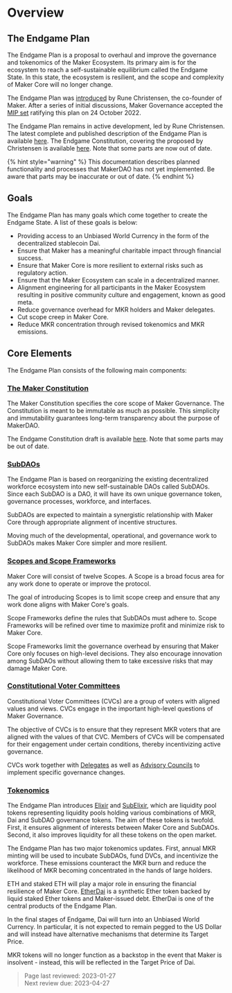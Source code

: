 # Overview

## The Endgame Plan

The Endgame Plan is a proposal to overhaul and improve the governance and tokenomics of the Maker Ecosystem. Its primary aim is for the ecosystem to reach a self-sustainable equilibrium called the Endgame State. In this state, the ecosystem is resilient, and the scope and complexity of Maker Core will no longer change.

The Endgame Plan was [introduced](https://forum.makerdao.com/t/decentralized-voter-committee-on-tuesday-5pm-cest-all-mkr-holders-welcome/15166) by Rune Christensen, the co-founder of Maker. After a series of initial discussions, Maker Governance accepted the [MIP set](https://vote.makerdao.com/polling/QmTmS5Nf) ratifying this plan on 24 October 2022. 

The Endgame Plan remains in active development, led by Rune Christensen. The latest complete and published description of the Endgame Plan is available [here](https://forum.makerdao.com/t/endgame-plan-v3-complete-overview/17427). The Endgame Constitution, covering the  proposed by Christensen is available [here](https://forum.makerdao.com/t/mip101-the-maker-constitution/19621). Note that some parts are now out of date.  


{% hint style="warning" %} This documentation describes planned functionality and processes that MakerDAO has not yet implemented. Be aware that parts may be inaccurate or out of date. {% endhint %}

## Goals

The Endgame Plan has many goals which come together to create the Endgame State. A list of these goals is below:
- Providing access to an Unbiased World Currency in the form of the decentralized stablecoin Dai.
- Ensure that Maker has a meaningful charitable impact through financial success.
- Ensure that Maker Core is more resilient to external risks such as regulatory action.
- Ensure that the Maker Ecosystem can scale in a decentralized manner.
- Alignment engineering for all participants in the Maker Ecosystem resulting in positive community culture and engagement, known as good meta.
- Reduce governance overhead for MKR holders and Maker delegates.
- Cut scope creep in Maker Core.
- Reduce MKR concentration through revised tokenomics and MKR emissions.

## Core Elements

The Endgame Plan consists of the following main components:

### [The Maker Constitution](maker-core/constitution.md)
The Maker Constitution specifies the core scope of Maker Governance. The Constitution is meant to be immutable as much as possible. This simplicity and immutability guarantees long-term transparency about the purpose of MakerDAO.

The Endgame Constitution draft is available [here](https://forum.makerdao.com/t/mip101-the-maker-constitution/19621). Note that some parts may be out of date.  

### [SubDAOs](subdaos/overview.md)

The Endgame Plan is based on reorganizing the existing decentralized workforce ecosystem into new self-sustainable DAOs called SubDAOs. Since each SubDAO is a DAO, it will have its own unique governance token, governance processes, workforce, and interfaces.

SubDAOs are expected to maintain a synergistic relationship with Maker Core through appropriate alignment of incentive structures.

Moving much of the developmental, operational, and governance work to SubDAOs makes Maker Core simpler and more resilient.

### [Scopes and Scope Frameworks](maker-core/scopes-and-frameworks.md)

Maker Core will consist of twelve Scopes. A Scope is a broad focus area for any work done to operate or improve the protocol. 

The goal of introducing Scopes is to limit scope creep and ensure that any work done aligns with Maker Core's goals.

Scope Frameworks define the rules that SubDAOs must adhere to. Scope Frameworks will be refined over time to maximize profit and minimize risk to Maker Core.

Scope Frameworks limit the governance overhead by ensuring that Maker Core only focuses on high-level decisions. They also encourage innovation among SubDAOs without allowing them to take excessive risks that may damage Maker Core. 

### [Constitutional Voter Committees](maker-core/cvc.md)

Constitutional Voter Committees (CVCs) are a group of voters with aligned values and views. CVCs engage in the important high-level questions of Maker Governance.

The objective of CVCs is to ensure that they represent MKR voters that are aligned with the values of that CVC. Members of CVCs will be compensated for their engagement under certain conditions, thereby incentivizing active governance. 

CVCs work together with [Delegates](maker-core/delegates.md) as well as [Advisory Councils](maker-core/advisory-councils.md) to implement specific governance changes.

### [Tokenomics](tokenomics/launch-tokenomics.md)

The Endgame Plan introduces [Elixir](tokenomics/elixir.md) and [SubElixir](tokenomics/subelixir.md), which are liquidity pool tokens representing liquidity pools holding various combinations of MKR, Dai and SubDAO governance tokens. The aim of these tokens is twofold. First, it ensures alignment of interests between Maker Core and SubDAOs. Second, it also improves liquidity for all these tokens on the open market. 

The Endgame Plan has two major tokenomics updates. First, annual MKR minting will be used to incubate SubDAOs, fund DVCs, and incentivize the workforce. These emissions counteract the MKR burn and reduce the likelihood of MKR becoming concentrated in the hands of large holders.

ETH and staked ETH will play a major role in ensuring the financial resilience of Maker Core. [EtherDai]((tokenomics/etherdai.md)) is a synthetic Ether token backed by liquid staked Ether tokens and Maker-issued debt. EtherDai is one of the central products of the Endgame Plan. 

In the final stages of Endgame, Dai will turn into an Unbiased World Currency. In particular, it is not expected to remain pegged to the US Dollar and will instead have alternative mechanisms that determine its Target Price. 

MKR tokens will no longer function as a backstop in the event that Maker is insolvent - instead, this will be reflected in the Target Price of Dai. 


>Page last reviewed: 2023-01-27    
>Next review due: 2023-04-27  